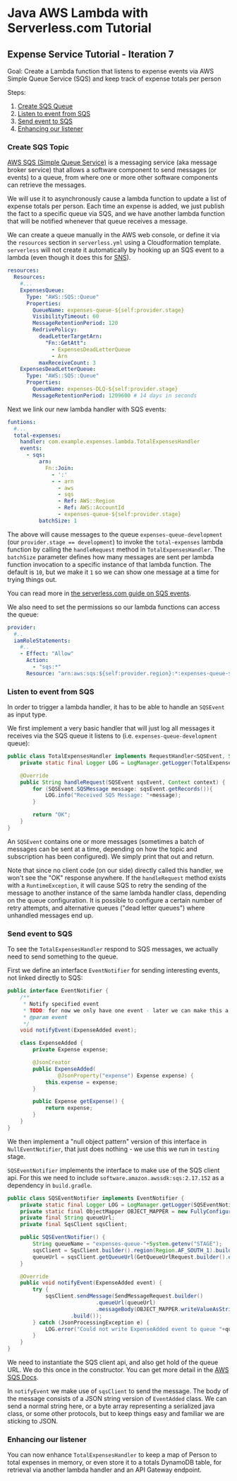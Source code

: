 # Java AWS Lambda with Serverless.com Tutorial 

## Expense Service Tutorial - Iteration 7

Goal: Create a Lambda function that listens to expense events via AWS Simple Queue Service (SQS) and keep track of expense totals per person

Steps:
1. [Create SQS Queue](#create-sqs-topic)
2. [Listen to event from SQS](#listen-to-event-from-sqs)
3. [Send event to SQS](#send-event-to-sqs)
4. [Enhancing our listener](#enhancing-our-listener)

### Create SQS Topic
[AWS SQS (Simple Queue Service)](https://aws.amazon.com/sqs) is a messaging service (aka message broker service) that allows a software component to send messages (or events) to a queue, from where one or more other software components can retrieve the messages.

We will use it to asynchronously cause a lambda function to update a list of expense totals per person. Each time an expense is added, we just publish the fact to a specific queue via SQS, and we have another lambda function that will be notified whenever that queue receives a message.

We can create a queue manually in the AWS web console, or define it via the `resources` section in `serverless.yml` using a Cloudformation template. `serverless` will not create it automatically by hooking up an SQS event to a lambda (even though it does this for [SNS](https://www.serverless.com/framework/docs/providers/aws/events/sns)).

```yaml
resources:
  Resources:
    #...
    ExpensesQueue:
      Type: "AWS::SQS::Queue"
      Properties:
        QueueName: expenses-queue-${self:provider.stage}
        VisibilityTimeout: 60
        MessageRetentionPeriod: 120
        RedrivePolicy:
          deadLetterTargetArn:
            "Fn::GetAtt":
              - ExpensesDeadLetterQueue
              - Arn
          maxReceiveCount: 3
    ExpensesDeadLetterQueue:
      Type: "AWS::SQS::Queue"
      Properties:
        QueueName: expenses-DLQ-${self:provider.stage}
        MessageRetentionPeriod: 1209600 # 14 days in seconds
```

Next we link our new lambda handler with SQS events:
```yaml
funtions:
  #...
  total-expenses:
    handler: com.example.expenses.lambda.TotalExpensesHandler
    events:
      - sqs:
          arn:
            Fn::Join: 
              - ':'
              - - arn
                - aws
                - sqs
                - Ref: AWS::Region
                - Ref: AWS::AccountId
                - expenses-queue-${self:provider.stage}
          batchSize: 1
```

The above will cause messages to the queue `expenses-queue-development` (our `provider.stage == development`) to invoke the `total-expenses` lambda function by calling the `handleRequest` method in `TotalExpensesHandler`. 
The `batchSize` parameter defines how many messages are sent per lambda function invocation to a specific instance of that lambda function. The default is `10`, but we make it `1` so we can show one message at a time for trying things out.

You can read more in [the serverless.com guide on SQS events](https://www.serverless.com/framework/docs/providers/aws/events/sqs).


We also need to set the permissions so our lambda functions can access the queue:

```yaml
provider:
  #..
  iamRoleStatements: 
    #..
    - Effect: "Allow"
      Action:
        - "sqs:*"
      Resource: "arn:aws:sqs:${self:provider.region}:*:expenses-queue-${self:provider.stage}"
```

### Listen to event from SQS
In order to trigger a lambda handler, it has to be able to handle an `SQSEvent` as input type. 

We first implement a very basic handler that will just log all messages it receives via the SQS queue it listens to (i.e. `expenses-queue-development` queue):

```java
public class TotalExpensesHandler implements RequestHandler<SQSEvent, String> {
    private static final Logger LOG = LogManager.getLogger(TotalExpensesHandler.class);

    @Override
    public String handleRequest(SQSEvent sqsEvent, Context context) {
        for (SQSEvent.SQSMessage message: sqsEvent.getRecords()){
            LOG.info("Received SQS Message: "+message);
        }

        return "OK";
    }
}
```

An `SQSEvent` contains one or more messages (sometimes a batch of messages can be sent at a time, depending on how the topic and subscription has been configured).
We simply print that out and return. 

Note that since no client code (on our side) directly called this handler, we won't see the "OK" response anywhere. If the `handleRequest` method exists with a `RuntimeException`, it will cause SQS to retry the sending of the message to another instance of the same lambda handler class, depending on the queue configuration. It is possible to configure a certain number of retry attempts, and alternative queues ("dead letter queues") where unhandled messages end up. 

### Send event to SQS
To see the `TotalExpensesHandler` respond to SQS messages, we actually need to send something to the queue. 

First we define an interface `EventNotifier` for sending interesting events, not linked directly to SQS:

```java
public interface EventNotifier {
    /**
     * Notify specified event
     * TODO: for now we only have one event - later we can make this a polymorphic hierarchy of events and ensure some nice way of processing that on listener side
     * @param event
     */
    void notifyEvent(ExpenseAdded event);

    class ExpenseAdded {
        private Expense expense;

        @JsonCreator
        public ExpenseAdded(
                @JsonProperty("expense") Expense expense) {
            this.expense = expense;
        }

        public Expense getExpense() {
            return expense;
        }
    }
}
```

We then implement a "null object pattern" version of this interface in `NullEventNotifier`, that just does nothing - we use this we run in `testing` stage.

`SQSEventNotifier` implements the interface to make use of the SQS client api. For this we need to include `software.amazon.awssdk:sqs:2.17.152` as a dependency in `build.gradle`.

```java
public class SQSEventNotifier implements EventNotifier {
    private static final Logger LOG = LogManager.getLogger(SQSEventNotifier.class);
    private static final ObjectMapper OBJECT_MAPPER = new FullyConfiguredMapper();
    private final String queueUrl;
    private final SqsClient sqsClient;

    public SQSEventNotifier() {
        String queueName = "expenses-queue-"+System.getenv("STAGE");
        sqsClient = SqsClient.builder().region(Region.AF_SOUTH_1).build();
        queueUrl = sqsClient.getQueueUrl(GetQueueUrlRequest.builder().queueName(queueName).build()).queueUrl();
    }

    @Override
    public void notifyEvent(ExpenseAdded event) {
        try {
            sqsClient.sendMessage(SendMessageRequest.builder()
                            .queueUrl(queueUrl)
                            .messageBody(OBJECT_MAPPER.writeValueAsString(event))
                    .build());
        } catch (JsonProcessingException e) {
            LOG.error("Could not write ExpenseAdded event to queue "+queueUrl, e);
        }
    }
}
```

We need to instantiate the SQS client api, and also get hold of the queue URL. We do this once in the constructor. You can get more detail in the [AWS SQS Docs](https://docs.aws.amazon.com/sdk-for-java/latest/developer-guide/examples-sqs-messages.html).

In `notifyEvent` we make use of `sqsClient` to send the message. The body of the message consists of a JSON string version of `EventAdded` class. We can send a normal string here, or a byte array representing a serialized java class, or some other protocols, but to keep things easy and familiar we are sticking to JSON.

### Enhancing our listener
You can now enhance `TotalExpensesHandler` to keep a map of Person to total expenses in memory, or even store it to a totals DynamoDB table, for retrieval via another lambda handler and an API Gateway endpoint. 